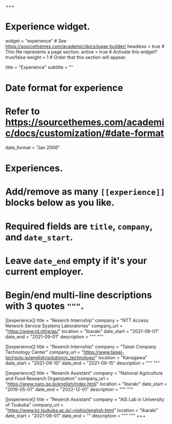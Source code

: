 +++
# Experience widget.
widget = "experience"  # See https://sourcethemes.com/academic/docs/page-builder/
headless = true  # This file represents a page section.
active = true  # Activate this widget? true/false
weight = 1  # Order that this section will appear.

title = "Experience"
subtitle = ""

# Date format for experience
#   Refer to https://sourcethemes.com/academic/docs/customization/#date-format
date_format = "Jan 2006"

# Experiences.
#   Add/remove as many `[[experience]]` blocks below as you like.
#   Required fields are `title`, `company`, and `date_start`.
#   Leave `date_end` empty if it's your current employer.
#   Begin/end multi-line descriptions with 3 quotes `"""`.
[[experience]]
  title = "Reserch Internship"
  company = "NTT Access Network Service Systems Laboratories"
  company_url = "https://www.rd.ntt/e/as/"
  location = "Ibaraki"
  date_start = "2021-08-01"
  date_end = "2021-09-01"
  description = """
  """

[[experience]]
  title = "Reserch Internship"
  company = "Taisei Company Technology Center"
  company_url = "https://www.taisei-techsolu.jp/english/solution/o_technology/"
  location = "Kanagawa"
  date_start = "2021-09-10"
  date_end = "2021-09-15"
  description = """
  """

[[experience]]
  title = "Reserch Assistant"
  company = "National Agriculture and Food Research Organization"
  company_url = "https://www.naro.go.jp/english/index.html"
  location = "Ibaraki"
  date_start = "2019-05-01"
  date_end = "2022-12-01"
  description = """
  """

[[experience]]
  title = "Reserch Assistant"
  company = "AIS Lab in University of Tsukuba"
  company_url = "https://www.kz.tsukuba.ac.jp/~nishio/english.html"
  location = "Ibaraki"
  date_start = "2021-06-01"
  date_end = ""
  description = """
  """
+++